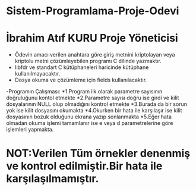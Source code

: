# Sistem-Programlama-Proje-Odevi
# İbrahim Atıf KURU Proje Yöneticisi
* Ödevin amacı verilen anahtara göre giriş metnini kriptolayan veya kriptolu metni çözümleyebilen programı C dilinde yazmaktır.
* libfdr ve standart C kütüphaneleri haricinde kütüphane kullanılmayacaktır.
* Dosya okuma ve çözümleme için fields kullanılacaktır.

-Programın Çalışması:
*1.Program ilk olarak parametre sayısının doğruluğunu kontol etmekte
*2.Parametre sayısı doğru ise girdi ve kilit dosyalarının NULL olup olmadığını kontrol etmekte
*3.Burada da bir sorun yok ise kilit dosyasını okumakta
*4.Okurken bir hata ile karşılaşır ise kilit dosyasının bozuk olduğunu ekrana yazıp sonlanmakta
*5.Eğer hata olmadan okuma işlemi tamamlanır ise e veya d parametrelerine göre işlemleri yapmakta.
# NOT:Verilen Tüm örnekler denenmiş ve kontrol edilmiştir.Bir hata ile karşılaşılmamıştır.
